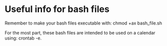 # Useful info for bash files
Remember to make your bash files executable with:
chmod +ax bash_file.sh

For the most part, these bash files are intended to be used on a calendar using: crontab -e.
